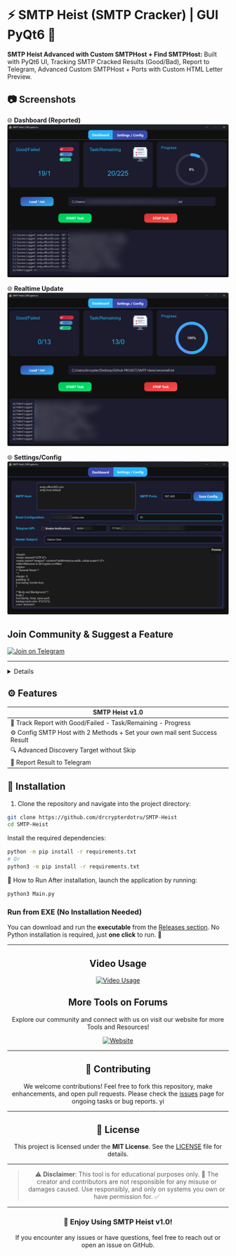 # ⚡ SMTP Heist (SMTP Cracker) | GUI PyQt6 🤖

**SMTP Heist Advanced with Custom SMTPHost + Find SMTPHost:** Built with PyQt6 UI, Tracking SMTP Cracked Results (Good/Bad), Report to Telegram, Advanced Custom SMTPHost + Ports with Custom HTML Letter Preview.

## 📷 Screenshots

🌐 **Dashboard (Reported)**  
![Dashboard](https://github.com/drcrypterdotru/SMTP-Heist/blob/main/Screenshot/demo_0.png)

🌐 **Realtime Update**  
![Realtime Update](https://github.com/drcrypterdotru/SMTP-Heist/blob/main/Screenshot/demo_1.png)

🌐 **Settings/Config**  
![Settings/Config](https://github.com/drcrypterdotru/SMTP-Heist/blob/main/Screenshot/demo_2.png)

## Join Community & Suggest a Feature
[![Join on Telegram](https://upload.wikimedia.org/wikipedia/commons/thumb/8/82/Telegram_logo.svg/220px-Telegram_logo.svg.png)](https://t.me/burnwpcommunity)

---
<details>
SMTP Heist is an Open Source tool useful for those trying to crack/pentest SMTP for a Single Host, Multi Host, or Multi Port services. You can modify settings in the UI under the **Settings/Config** tab.

Two main things to discover the host with your email combo:
1. **Target Hostname** of the SMTP Service. - You can use Multi-HOSTS, for example, `smtp.gmail.com`.
2. **Input SMTP Host** 
You can also add more domains and configurations to the **Config.ini** in the second line:  
`smtp_subdomain = smtp, smtpout, webmail` [Add More](https://github.com/drcrypterdotru/SMTP-Heist/blob/main/Sub_SMTP.txt) .
After adding to smtp_subdomain, you need to input SMTPHOST smtp.host.default to allow you Enable Work with `smtp_subdomain = smtp, smtpout, webmail`.

**Support File => Load `*.txt`**  
Your combo file (`list_combo.txt`) must contain the following format:
- `HOST|PORT|EMAIL|PASSWORD` or
- `EMAIL|PASSWORD`.

If your combo list contains `email:password`, replace `:` with `|`. Invalid or empty combos will be skipped automatically.

</details>

## ⚙️ Features

| SMTP Heist v1.0          |
|--------------------------|
| 🔄 Track Report with Good/Failed - Task/Remaining - Progress        |
| ⚙️ Config SMTP Host with 2 Methods + Set your own mail sent Success Result          |
| 🔍 Advanced Discovery Target without Skip |
| 📜 Report Result to Telegram |


## 🚒 Installation

1. Clone the repository and navigate into the project directory:

```bash
git clone https://github.com/drcrypterdotru/SMTP-Heist
cd SMTP-Heist
```
Install the required dependencies:
```bash
python -m pip install -r requirements.txt
# Or
python3 -m pip install -r requirements.txt
```

🚀 How to Run
After installation, launch the application by running:
```bash
python3 Main.py
```

### Run from EXE (No Installation Needed)

You can download and run the **executable** from the [Releases section](https://github.com/drcrypterdotru/SMTP-Heist/releases). No Python installation is required, just **one click** to run. 🎉

---

<div style="text-align: center;">

## Video Usage 
[![Video Usage](https://i.ibb.co/bm2FtCC/SMTP-Heist-Time-0-00-27-06.png)](https://t.me/burnwpcommunity/310)

## More Tools on Forums

Explore our community and connect with us on visit our website for more Tools and Resources!

[![Website](https://drcrypter.ru/data/assets/logo/logo1.png)](https://drcrypter.ru)

---

## 🤝 Contributing

We welcome contributions! Feel free to fork this repository, make enhancements, and open pull requests. Please check the [issues](#) page for ongoing tasks or bug reports.
yi

---

## 📜 License

This project is licensed under the **MIT License**. See the [LICENSE](LICENSE) file for details.

---

> ⚠️ **Disclaimer**: This tool is for educational purposes only. 🏫 The creator and contributors are not responsible for any misuse or damages caused. Use responsibly, and only on systems you own or have permission for. ✅

---

### 🎉 Enjoy Using SMTP Heist v1.0! 

If you encounter any issues or have questions, feel free to reach out or open an issue on GitHub.
